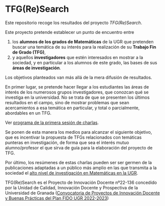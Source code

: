 # TFG(Re)Search

Este repositorio recoge los resultados del proyecto *TFG(Re)Search*.

Este proyecto pretende establecer un punto de encuentro entre 
1. los **alumnos de los grados de Matemáticas** de la UGR que pretenden buscar una temática de su interés para la realización de su **Trabajo Fin de Grado (TFG)**,
2. y aquellos **investigadores** que estén interesados en mostrar a la sociedad, y en particular a los alumnos de este grado, las bases de sus **áreas de investigación**. 

Los objetivos planteados van más allá de la mera difusión de resultados.

En primer lugar, se pretende hacer llegar a los estudiantes las áreas de interés de los numerosos grupos investigadores, que conozcan qué se investiga en la universidad. No se trata de que se presenten los últimos resultados en el campo, sino de mostrar problemas que sean acercamientos a esa temática en particular, y total o parcialmente, abordables en un TFG. 

Ver [programa de la primera sesión de charlas](https://github.com/tfg-re-search/intro/blob/main/Programa_Sesion_1.md).

Se ponen de esta manera los medios para alcanzar el siguiente objetivo, que es incentivar la propuesta de TFGs relacionados con temáticas punteras en investigación, de forma que sea el interés mutuo alumno/profesor el que sirva de guía para la elaboración del proyecto de TFG.

Por último, los resúmenes de estas charlas pueden ser ser germen de la publicaciones adaptadas a un público más amplio en las que transmita a la sociedad el [alto nivel de investigación en Matemáticas en la UGR](https://www.ugr.es/universidad/noticias/ugr-vuelve-liderar-espana-cuarto-ano-consecutivo-investigacion-matematicas#:~:text=Seg%C3%BAn%20la%20%C3%BAltima%20edici%C3%B3n%20del,100%20primeras%20universidades%20del%20mundo).


TFG(Re)Search es el Proyecto de Innovación Docente nº22-136 concedido por la Unidad de Calidad, Innovación Docente y Prospectiva de la Universidad de 
Granada ([Convocatoria de Proyectos de Innovación Docente y Buenas Prácticas del Plan FIDO UGR 2022-2023](https://calidad.ugr.es/sites/webugr/calidad/public/ficheros/Formaci%C3%B3n%20e%20innovaci%C3%B3n/Innovaci%C3%B3n/resolucion%C2%A0definitiva%C2%A0Avanzados-Coordinados%C2%A02022.pdf))

